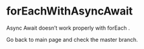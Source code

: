 # forEachWithAsyncAwait
Async Await doesn’t  work properly with forEach .

Go back to main page and check the master branch.
